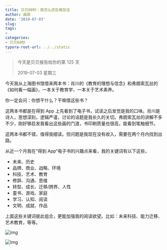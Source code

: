 ```yaml
---
title: 贝贝60秒：我怎么还在做加法
author: 曲政
date: '2019-07-03'
slug: 
tags:
- 
categories:
- 贝贝60秒
typora-root-url: ../../static
---
```


>   今天是贝贝报告给你的第 125 天
>
>   2019-07-03 星期三

今天我从上海图书馆借来两本书：肖川的《教育的理想与信念》和弗朗索瓦丝的《如何看一幅画》，一本关于教育学，一本关于艺术素养。

你一定会问：你想干什么？干嘛借这些书？

这两本书都是在得到 App 上先看到了电子书，试读之后发觉是我的口味。肖川是诗人，思想深刻，逻辑严谨，讨论的话题是我长久的关切。弗朗索瓦丝的讲解不多不少，刚好够启发我看出这些画的门道，书印刷质量也很高，能看到笔触细节。

这两本书都不错，值得我细读。但问题是我现在没有收入，需要在两个月内找到出路。

从近一个月我在“得到 App“电子书的兴趣点来看，我的关键词有以下这些，

-   未来、历史
-   品牌、商业、战略、环境
-   科技、艺术、教育
-   修辞、沟通、思维
-   转型、成长、迁移/跨界、人性
-   童书、游戏、家庭
-   学习、认知、阅读
-   文明、成就、作品

上面这些关键词彼此组合，更能加强我的阅读欲望。比如：未来科技、能力迁移、艺术教育，等等。

![img](/images/2019-07-03-%E8%B4%9D%E8%B4%9D60%E7%A7%92%EF%BC%9A%E6%88%91%E6%80%8E%E4%B9%88%E8%BF%98%E5%9C%A8%E5%81%9A%E5%8A%A0%E6%B3%95/640-20200416110940441.jpeg)

![img](/images/2019-07-03-%E8%B4%9D%E8%B4%9D60%E7%A7%92%EF%BC%9A%E6%88%91%E6%80%8E%E4%B9%88%E8%BF%98%E5%9C%A8%E5%81%9A%E5%8A%A0%E6%B3%95/640-20200416110940464.jpeg)